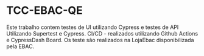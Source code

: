 # TCC-EBAC-QE

Este trabalho contem testes de UI utilizando Cypress e testes de API Utilizando Supertest e Cypress.
CI/CD - realizados utilizando Github Actions e CypressDash Board.
Os teste são realizados na LojaEbac disponibilizada pela EBAC.

